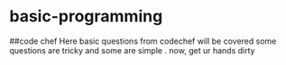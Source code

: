 # basic-programming
##code chef
Here basic questions from codechef will be covered
some questions are tricky and some are simple .
now, get ur hands dirty 
